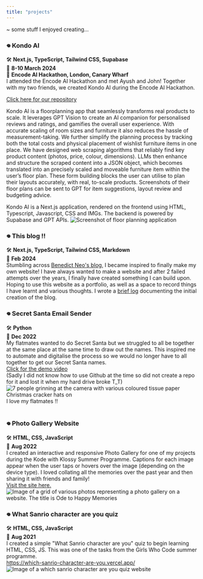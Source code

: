 ```yaml
---
title: "projects"
---
```

~ some stuff I enjoyed creating...  

### **𖦹 Kondo AI**     
🛠️ **Next.js, TypeScript, Tailwind CSS, Supabase**        
📅 **8-10 March 2024**    
📍 **Encode AI Hackathon, London, Canary Wharf**  
I attended the Encode AI Hackathon and met Ayush and John! Together with my two friends, we created Kondo AI during the Encode AI Hackathon.  

[Click here for our repository](https://github.com/netswift2905/encodeai-floorplanner)   

Kondo AI is a floorplanning app that seamlessly transforms real products to scale. It leverages GPT Vision to create an AI companion for personalised reviews and ratings, and gamifies the overall user experience. With accurate scaling of room sizes and furniture it also reduces the hassle of measurement-taking. We further simplify the planning process by tracking both the total costs and physical placement of wishlist furniture items in one place. We have designed web scraping algorithms that reliably find key product content (photos, price, colour, dimensions). LLMs then enhance and structure the scraped content into a JSON object, which becomes translated into an precisely scaled and moveable furniture item within the user’s floor plan. These form building blocks the user can utilise to plan their layouts accurately, with real, to-scale products. Screenshots of their floor plans can be sent to GPT for item suggestions, layout review and budgeting advice.  

Kondo AI is a Next.js application, rendered on the frontend using HTML, Typescript, Javascript, CSS and IMGs. The backend is powered by Supabase and GPT APIs.
![Screenshot of floor planning application](/images/kondoAI.png)



### **𖦹 This blog !!**  

🛠️ **Next.js, TypeScript, Tailwind CSS, Markdown**      
📅 **Feb 2024**   
Stumbling across [Benedict Neo's blog](https://www.bneo.xyz/), I became inspired to finally make my own website! I have always wanted to make a website and after 2 failed attempts over the years, I finally have created something I can build upon. Hoping to use this website as a portfolio, as well as a space to record things I have learnt and various thoughts. I wrote a [brief log](https://lambchen.vercel.app/posts/new-bloggings) documenting the initial creation of the blog. 


### **𖦹 Secret Santa Email Sender**  

🛠️ **Python**      
📅 **Dec 2022**     
My flatmates wanted to do Secret Santa but we struggled to all be together at the same place at the same time to draw out the names. This inspired me to automate and digitalise the process so we would no longer have to all together to get our Secret Santa names.   
[Click for the demo video](https://youtu.be/nREsheH0d-M)   
\(Sadly I did not know how to use Github at the time so did not create a repo for it and lost it when my hard drive broke T_T)
![7 people grinning at the camera with various coloured tissue paper Christmas cracker hats on](/images/secret-santa.jpg)  I love my flatmates !!  
&nbsp; 

### **𖦹 Photo Gallery Website**  

🛠️ **HTML, CSS, JavaScript**      
📅 **Aug 2022**      
I created an interactive and responsive Photo Gallery for one of my projects during the Kode with Klossy Summer Programme. Captions for each image appear when the user taps or hovers over the image (depending on the device type). I loved collating all the memories over the past year and then sharing it with friends and family!  
[Visit the site here.](https://happymemoriesgallery.vercel.app/)  
![Image of a grid of various photos representing a photo gallery on a website. The title is Ode to Happy Memories](/images/photogallery.png)


### **𖦹 What Sanrio character are you quiz**  

🛠️ **HTML, CSS, JavaScript**      
📅 **Aug 2021**     
I created a simple "What Sanrio character are you" quiz to begin learning HTML, CSS, JS. This was one of the tasks from the Girls Who Code summer programme.   
https://which-sanrio-character-are-you.vercel.app/   
![Image of a which sanrio character are you quiz website](/images/sanrio-quiz.png)   
